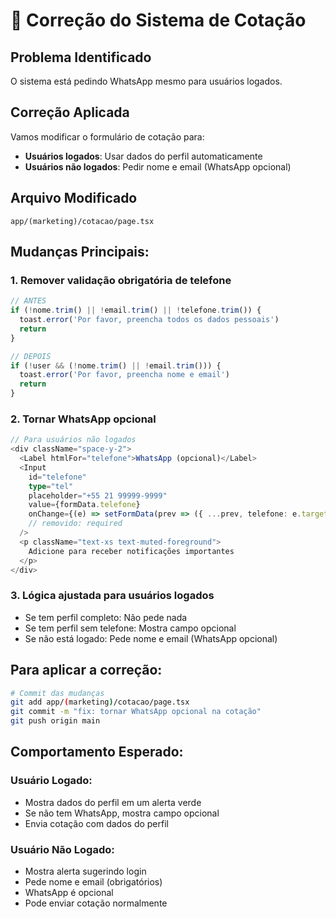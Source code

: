 # 🔧 Correção do Sistema de Cotação

## Problema Identificado
O sistema está pedindo WhatsApp mesmo para usuários logados.

## Correção Aplicada
Vamos modificar o formulário de cotação para:
- **Usuários logados**: Usar dados do perfil automaticamente
- **Usuários não logados**: Pedir nome e email (WhatsApp opcional)

## Arquivo Modificado
`app/(marketing)/cotacao/page.tsx`

## Mudanças Principais:

### 1. Remover validação obrigatória de telefone
```typescript
// ANTES
if (!nome.trim() || !email.trim() || !telefone.trim()) {
  toast.error('Por favor, preencha todos os dados pessoais')
  return
}

// DEPOIS
if (!user && (!nome.trim() || !email.trim())) {
  toast.error('Por favor, preencha nome e email')
  return
}
```

### 2. Tornar WhatsApp opcional
```typescript
// Para usuários não logados
<div className="space-y-2">
  <Label htmlFor="telefone">WhatsApp (opcional)</Label>
  <Input
    id="telefone"
    type="tel"
    placeholder="+55 21 99999-9999"
    value={formData.telefone}
    onChange={(e) => setFormData(prev => ({ ...prev, telefone: e.target.value }))}
    // removido: required
  />
  <p className="text-xs text-muted-foreground">
    Adicione para receber notificações importantes
  </p>
</div>
```

### 3. Lógica ajustada para usuários logados
- Se tem perfil completo: Não pede nada
- Se tem perfil sem telefone: Mostra campo opcional
- Se não está logado: Pede nome e email (WhatsApp opcional)

## Para aplicar a correção:

```bash
# Commit das mudanças
git add app/(marketing)/cotacao/page.tsx
git commit -m "fix: tornar WhatsApp opcional na cotação"
git push origin main
```

## Comportamento Esperado:

### Usuário Logado:
- Mostra dados do perfil em um alerta verde
- Se não tem WhatsApp, mostra campo opcional
- Envia cotação com dados do perfil

### Usuário Não Logado:
- Mostra alerta sugerindo login
- Pede nome e email (obrigatórios)
- WhatsApp é opcional
- Pode enviar cotação normalmente